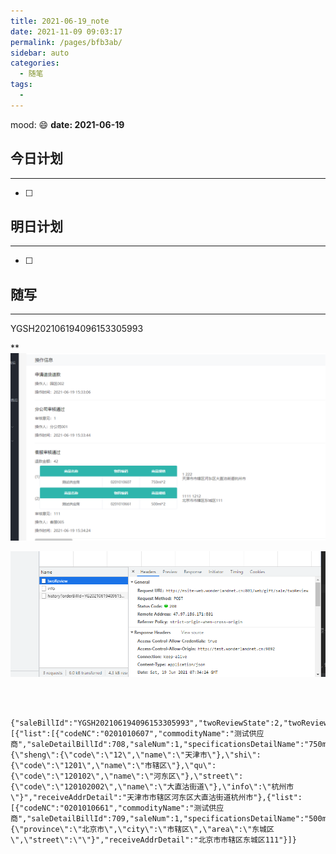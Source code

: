 ```yaml
---
title: 2021-06-19_note
date: 2021-11-09 09:03:17
permalink: /pages/bfb3ab/
sidebar: auto
categories:
  - 随笔
tags:
  - 
---
```

mood: :smile:  																		**date: 2021-06-19**  

## 今日计划  
------
- [ ]  
## 明日计划  
------
- [ ]  
## 随写 
------

YGSH202106194096153305993

**![image-20210619153951672](2021-06-19_note.assets/image-20210619153951672.png)

![image-20210619153935420](2021-06-19_note.assets/image-20210619153935420.png)

```



{"saleBillId":"YGSH202106194096153305993","twoReviewState":2,"twoReviewContent":"111","twoReviewPrice":42,"addressList":[{"list":[{"codeNC":"0201010607","commodityName":"测试供应商","saleDetailBillId":708,"saleNum":1,"specificationsDetailName":"750ml*2"}],"receiveUserName":"1","receiveMobile":"222","receiveAddrName":"{\"sheng\":{\"code\":\"12\",\"name\":\"天津市\"},\"shi\":{\"code\":\"1201\",\"name\":\"市辖区\"},\"qu\":{\"code\":\"120102\",\"name\":\"河东区\"},\"street\":{\"code\":\"120102002\",\"name\":\"大直沽街道\"},\"info\":\"杭州市\"}","receiveAddrDetail":"天津市市辖区河东区大直沽街道杭州市"},{"list":[{"codeNC":"0201010661","commodityName":"测试供应商","saleDetailBillId":709,"saleNum":1,"specificationsDetailName":"500ml*2"}],"receiveUserName":"1111","receiveMobile":"1212","receiveAddrName":"{\"province\":\"北京市\",\"city\":\"市辖区\",\"area\":\"东城区\",\"street\":\"\"}","receiveAddrDetail":"北京市市辖区东城区111"}]}
```



```java

```

